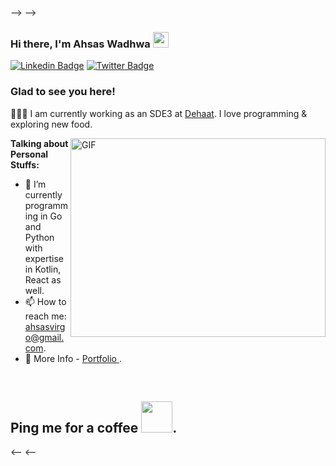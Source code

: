 
--> -->
### Hi there, I'm Ahsas Wadhwa <img src="https://media.giphy.com/media/hvRJCLFzcasrR4ia7z/giphy.gif" width="25px">

[![Linkedin Badge](https://img.shields.io/badge/-LinkedIn-0e76a8?style=flat-square&logo=Linkedin&logoColor=white)](https://www.linkedin.com/in/ahsas-wadhwa-5b8b2993/)
[![Twitter Badge](https://img.shields.io/badge/-Twitter-00acee?style=flat-square&logo=Twitter&logoColor=white)](https://twitter.com/ahsasdude)

### Glad to see you here!

👨🏻‍💻 I am currently working as an SDE3 at <a href="https://agrevolution.in/">Dehaat</a>. I love programming & exploring new food.

<img align="right" alt="GIF" src="https://github.com/Gapur/Gapur/blob/master/coding.gif?raw=true" width="408" height="318" />
  

**Talking about Personal Stuffs:**

- 🚀 I’m currently programming in Go and Python with expertise in Kotlin, React as well.
- 📫 How to reach me: ahsasvirgo@gmail.com.
- 📁 More Info -  <a href="https://ahsas5.github.io/">Portfolio </a>.

</br>

 ## Ping me for a coffee <img src="https://media.giphy.com/media/SRr4hnysDxRQxhwfC9/giphy.gif" width="50px">.

 <-- <--
